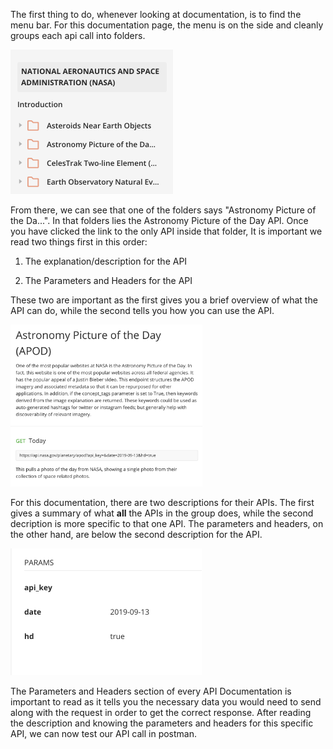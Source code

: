 <!--title={Finding our first API call}-->

<!--badges={}-->

<!--concepts={}-->

The first thing to do, whenever looking at documentation, is to find the menu bar. For this documentation page, the menu is on the side and cleanly groups each api call into folders. 

<img src="Screen Shot 2020-01-08 at 4.46.33 PM.png" alt="Menu Bar" style="zoom:50%;" />

From there, we can see that one of the folders says "Astronomy Picture of the Da...". In that folders lies the Astronomy Picture of the Day APl. Once you have clicked the link to the only API inside that folder, It is important we read two things first in this order:

1) The explanation/description for the API

2) The Parameters and Headers for the API 

These two are important as the first gives you a brief overview of what the API can do, while the second tells you how you can use the API.

<img src="Screen Shot 2020-01-11 at 9.36.27 PM.png" style="zoom:30%;" />

For this documentation, there are two descriptions for their APIs. The first gives a summary of what **all** the APIs in the group does, while the second decription is more specific to that one API.  The parameters and headers, on the other hand, are below the second description for the API.

<img src="Screen Shot 2020-01-11 at 8.48.48 PM.png" alt="Parameters" style="zoom:50%;" />

The Parameters and Headers section of every API Documentation is important to read as it tells you the necessary data you would need to send along with the request in order to get the correct response. After reading the description and knowing the parameters and headers for this specific API, we can now test our API call in postman.



